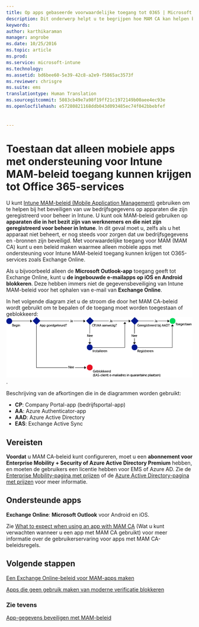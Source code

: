 ```yaml
---
title: Op apps gebaseerde voorwaardelijke toegang tot 0365 | Microsoft Intune
description: Dit onderwerp helpt u te begrijpen hoe MAM CA kan helpen bij het beheren van welke apps toegang hebben tot O365-services.
keywords: 
author: karthikaraman
manager: angrobe
ms.date: 10/25/2016
ms.topic: article
ms.prod: 
ms.service: microsoft-intune
ms.technology: 
ms.assetid: bd6bee60-5e39-42c8-a2e9-f5865ac3573f
ms.reviewer: chrisgre
ms.suite: ems
translationtype: Human Translation
ms.sourcegitcommit: 5083cb49e7a98f19ff21c1972149b00aee4ec93e
ms.openlocfilehash: e57280821168ddb043d093485ec74f042bbebfef


---
```


# Toestaan dat alleen mobiele apps met ondersteuning voor Intune MAM-beleid toegang kunnen krijgen tot Office 365-services
U kunt [Intune MAM-beleid (Mobile Application Management)](protect-apps-and-data-with-microsoft-intune.md) gebruiken om te helpen bij het beveiligen van uw bedrijfsgegevens op apparaten die zijn geregistreerd voor beheer in Intune. U kunt ook MAM-beleid gebruiken op **apparaten die in het bezit zijn van werknemers en die niet zijn geregistreerd voor beheer in Intune**.  In dit geval moet u, zelfs als u het apparaat niet beheert, er nog steeds voor zorgen dat uw bedrijfsgegevens en -bronnen zijn beveiligd. Met voorwaardelijke toegang voor MAM (MAM CA) kunt u een beleid maken waarmee alleen mobiele apps met ondersteuning voor Intune MAM-beleid toegang kunnen krijgen tot O365-services zoals Exchange Online.

Als u bijvoorbeeld alleen de **Microsoft Outlook-app** toegang geeft tot Exchange Online, kunt u **de ingebouwde e-mailapps op iOS en Android blokkeren**. Deze hebben immers niet de gegevensbeveiliging van Intune MAM-beleid voor het ophalen van e-mail van **Exchange Online**.

In het volgende diagram ziet u de stroom die door het MAM CA-beleid wordt gebruikt om te bepalen of de toegang moet worden toegestaan of geblokkeerd: ![Diagram met de verschillende opgenomen criteria om te bepalen of toegang moet worden toegestaan of geblokkeerd ](../media/mam-ca-decision-flow_simple.png).

Beschrijving van de afkortingen die in de diagrammen worden gebruikt:
* **CP**: Company Portal-app (bedrijfsportal-app)
* **AA**: Azure Authenticator-app
* **AAD**: Azure Active Directory
* **EAS**: Exchange Active Sync

## Vereisten
**Voordat** u MAM CA-beleid kunt configureren, moet u een **abonnement voor Enterprise Mobility + Security of Azure Active Directory Premium** hebben, en moeten de gebruikers een licentie hebben voor EMS of Azure AD. Zie de [Enterprise Mobility-pagina met prijzen](https://www.microsoft.com/en-us/cloud-platform/enterprise-mobility-pricing) of de [Azure Active Directory-pagina met prijzen](https://azure.microsoft.com/en-us/pricing/details/active-directory/) voor meer informatie.


## Ondersteunde apps
**Exchange Online**: **Microsoft Outlook** voor Android en iOS.

Zie [What to expect when using an app with MAM CA](use-apps-with-mam-ca.md) (Wat u kunt verwachten wanneer u een app met MAM CA gebruikt) voor meer informatie over de gebruikerservaring voor apps met MAM CA-beleidsregels.


## Volgende stappen
[Een Exchange Online-beleid voor MAM-apps maken](mam-ca-for-exchange-online.md)

[Apps die geen gebruik maken van moderne verificatie blokkeren](block-apps-with-no-modern-authentication.md)

### Zie tevens

[App-gegevens beveiligen met MAM-beleid](protect-app-data-using-mobile-app-management-policies-with-microsoft-intune.md)



<!--HONumber=Oct16_HO4-->


